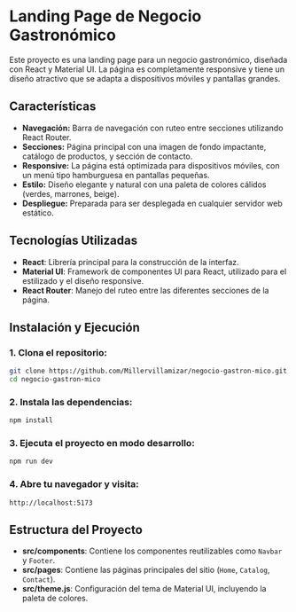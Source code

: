 # Landing Page de Negocio Gastronómico

Este proyecto es una landing page para un negocio gastronómico, diseñada con React y Material UI. La página es completamente responsive y tiene un diseño atractivo que se adapta a dispositivos móviles y pantallas grandes.

## Características

- **Navegación:** Barra de navegación con ruteo entre secciones utilizando React Router.
- **Secciones:** Página principal con una imagen de fondo impactante, catálogo de productos, y sección de contacto.
- **Responsive:** La página está optimizada para dispositivos móviles, con un menú tipo hamburguesa en pantallas pequeñas.
- **Estilo:** Diseño elegante y natural con una paleta de colores cálidos (verdes, marrones, beige).
- **Despliegue:** Preparada para ser desplegada en cualquier servidor web estático.

## Tecnologías Utilizadas

- **React**: Librería principal para la construcción de la interfaz.
- **Material UI**: Framework de componentes UI para React, utilizado para el estilizado y el diseño responsive.
- **React Router**: Manejo del ruteo entre las diferentes secciones de la página.

## Instalación y Ejecución

### 1. Clona el repositorio:

```bash
git clone https://github.com/Millervillamizar/negocio-gastron-mico.git
cd negocio-gastron-mico
```

### 2. Instala las dependencias:

```bash
npm install
```

### 3. Ejecuta el proyecto en modo desarrollo:

```bash
npm run dev
```

### 4. Abre tu navegador y visita:

```
http://localhost:5173
```

## Estructura del Proyecto

- **src/components**: Contiene los componentes reutilizables como `Navbar` y `Footer`.
- **src/pages**: Contiene las páginas principales del sitio (`Home`, `Catalog`, `Contact`).
- **src/theme.js**: Configuración del tema de Material UI, incluyendo la paleta de colores.

